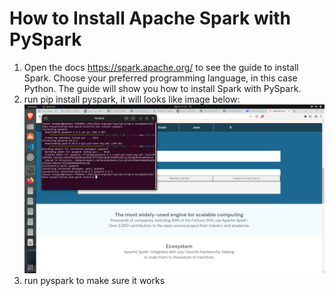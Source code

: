 # How to Install Apache Spark with PySpark

1. Open the docs https://spark.apache.org/ to see the guide to install Spark.  Choose your preferred programming language, in this case Python.  The guide will show you how to install Spark with PySpark.
2. run pip install pyspark, it will looks like image below:
![pyspark install](../docs/install-pyspark.png)
3. run pyspark to make sure it works

